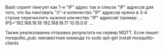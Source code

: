 Bash скрипт пингует как 1-н "IP" адрес так и список "IP" адресов
для того, что бы пинговать "n"-е количество "IP" адресов нужно в 3-й строке перечислить нужное кличество
"IP" адресов! 
пример:
...
IPS='192.168.18.18
192.168.18.17
10.19.0.6'
...

Также реализованна отправка результата на сервер MQTT.
Если пишет 
mosquitto_pub: неизвестная команда
то 
sudo apt-get install mosquitto-clients